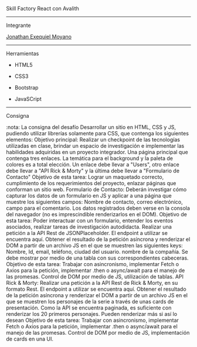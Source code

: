 



Skill Factory React con Avalith

---

Integrante

[Jonathan Exequiel Moyano](https://github.com/jonymoya10)

---

Herramientas

- HTML5

- CSS3

- Bootstrap

- JavaSCript

---

Consigna

:nota: La consigna del desafío 
Desarrollar un sitio en HTML, CSS y JS, pudiendo utilizar librerías solamente para CSS, que contenga los siguientes elementos:
Objetivo principal: Realizar un checkpoint de las tecnologías utilizadas en clase, brindar un espacio de investigación e implementar las habilidades adquiridas en un proyecto integrador.
Una página principal que contenga tres enlaces. La temática para el background y la paleta de colores es a total elección. Un enlace debe llevar a "Users", otro enlace debe llevar a "API Rick & Morty" y la última debe llevar a "Formulario de Contacto"
Objetivo de esta tarea: Lograr un maquetado correcto, cumplimiento de los requerimientos del proyecto, enlazar páginas que conforman un sitio web.
Formulario de Contacto: Deberán investigar cómo capturar los datos de un formulario en JS y aplicar a una página que muestre los siguientes campos: Nombre de contacto, correo electrónico, campo para el comentario. Los datos registrados deben verse en la consola del navegador (no es imprescindible renderizarlos en el DOM).
Objetivo de esta tarea: Poder interactuar con un formulario, entender los eventos asociados, realizar tareas de investigación autodidacta.
Realizar una petición a la API Rest de JSONPlaceholder. El endpoint a utilizar se encuentra aquí. Obtener el resultado de la petición asíncrona y renderizar el DOM a partir de un archivo JS en el que se muestren las siguientes keys: Nombre, Id, email, teléfono, ciudad del usuario. nombre de la compañía. Se debe mostrar por medio de una tabla con sus correspondientes cabeceras.
Objetivo de esta tarea: Trabajar con asincronismo, implementar Fetch o Axios para la petición, implementar .then o async/await para el manejo de las promesas. Control de DOM por medio de JS, utilización de tablas.
API Rick & Morty: Realizar una petición a la API Rest de Rick & Morty, en su formato Rest. El endpoint a utilizar se encuentra aquí. Obtener el resultado de la petición asíncrona y renderizar el DOM a partir de un archivo JS en el que se muestren los personajes de la serie a través de unas cards de presentación. Como la API se encuentra paginada, es suficiente con renderizar los 20 primeros personajes. Pueden renderizar más si así lo desean
Objetivo de esta tarea: Trabajar con asincronismo, implementar Fetch o Axios para la petición, implementar .then o async/await para el manejo de las promesas. Control de DOM por medio de JS, implementación de cards en una UI.
